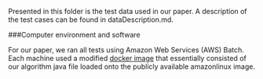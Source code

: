 Presented in this folder is the test data used in our paper. A description of the test cases can be found in dataDescription.md.

###Computer environment and software

For our paper, we ran all tests using Amazon Web Services (AWS) Batch. Each machine used a modified [docker image](https://hub.docker.com/r/sher222/span_tree) that essentially consisted of our algorithm java file loaded onto the publicly available amazonlinux image.

